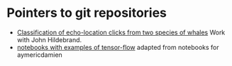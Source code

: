 # Pointers to git repositories
* [Classification of echo-location clicks from two species of whales](https://github.com/yoavfreund/BeakedWhaleClassification) Work with John Hildebrand.
* [notebooks with examples of tensor-flow](https://github.com/ucsd-edx/TensorFlow-Examples) adapted from notebooks for aymericdamien

